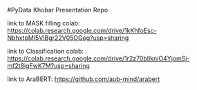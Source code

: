 #PyData Khobar Presentation Repo

link to MASK filling colab: https://colab.research.google.com/drive/1kKhfoEsc-NbhxtpMI5VIBgr22V05OGeg?usp=sharing

link to Classification colab: https://colab.research.google.com/drive/1r2z70blIkniO4YjomSj-mf2t8igFwK7M?usp=sharing

link to AraBERT: https://github.com/aub-mind/arabert